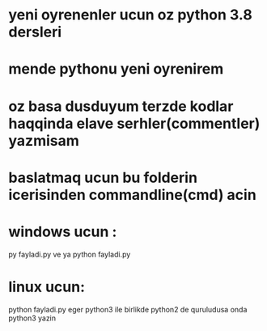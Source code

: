 # yeni oyrenenler ucun oz python 3.8 dersleri
# mende pythonu yeni oyrenirem 
# oz basa dusduyum terzde kodlar haqqinda elave serhler(commentler) yazmisam
# baslatmaq ucun bu folderin icerisinden commandline(cmd) acin
# windows ucun :
py fayladi.py  ve ya python fayladi.py
# linux ucun:
python fayladi.py
eger python3 ile birlikde python2 de quruludusa onda python3 yazin
